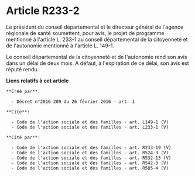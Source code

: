 # Article R233-2

Le président du conseil départemental et le directeur général de l'agence régionale de santé soumettent, pour avis, le projet
de programme mentionné à l'article L. 233-1 au conseil départemental de la citoyenneté et de l'autonomie mentionné à
l'article L. 149-1. 

Le conseil départemental de la citoyenneté et de l'autonomie rend son avis dans un délai de deux mois. A défaut, à
l'expiration de ce délai, son avis est réputé rendu.

**Liens relatifs à cet article**

	**Créé par**:

	  - Décret n°2016-209 du 26 février 2016 - art. 1

	**Cite**:

	  - Code de l'action sociale et des familles - art. L149-1 (V)
	  - Code de l'action sociale et des familles - art. L233-1 (V)

	**Cité par**:

	  - Code de l'action sociale et des familles - art. R233-19 (V)
	  - Code de l'action sociale et des familles - art. R524-3 (V)
	  - Code de l'action sociale et des familles - art. R532-13 (V)
	  - Code de l'action sociale et des familles - art. R542-3 (V)
	  - Code de l'action sociale et des familles - art. R585-4 (V)
